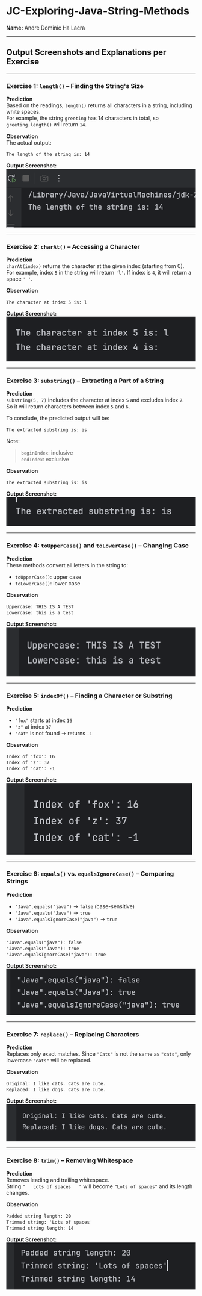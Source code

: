# JC-Exploring-Java-String-Methods

**Name:** Andre Dominic Ha Lacra

---

## Output Screenshots and Explanations per Exercise

---

### Exercise 1: `length()` – Finding the String's Size

**Prediction**  
Based on the readings, `length()` returns all characters in a string, including white spaces.  
For example, the string `greeting` has 14 characters in total, so `greeting.length()` will return `14`.

**Observation**  
The actual output:
```
The length of the string is: 14
```

**Output Screenshot:**  
![Screenshot 1](output-screenshots/JC-Exploring-Java-String-Methods-Screenshot-1.png)

---

### Exercise 2: `charAt()` – Accessing a Character

**Prediction**  
`charAt(index)` returns the character at the given index (starting from 0).  
For example, index `5` in the string will return `'l'`. If index is `4`, it will return a space `' '`.

**Observation**  
```
The character at index 5 is: l
```

**Output Screenshot:**  
![Screenshot 2](output-screenshots/JC-Exploring-Java-String-Methods-Screenshot-2.png)

---

### Exercise 3: `substring()` – Extracting a Part of a String

**Prediction**  
`substring(5, 7)` includes the character at index `5` and excludes index `7`.  
So it will return characters between index `5` and `6`. 

To conclude, the predicted output will be: 
```
The extracted substring is: is
```
Note:  
> `beginIndex`: inclusive  
> `endIndex`: exclusive

**Observation**  
```
The extracted substring is: is
```

**Output Screenshot:**  
![Screenshot 3](output-screenshots/JC-Exploring-Java-String-Methods-Screenshot-3.png)

---

### Exercise 4: `toUpperCase()` and `toLowerCase()` – Changing Case

**Prediction**  
These methods convert all letters in the string to:
- `toUpperCase()`: upper case
- `toLowerCase()`: lower case

**Observation**  
```
Uppercase: THIS IS A TEST  
Lowercase: this is a test
```

**Output Screenshot:**  
![Screenshot 4](output-screenshots/JC-Exploring-Java-String-Methods-Screenshot-4.png)

---

### Exercise 5: `indexOf()` – Finding a Character or Substring

**Prediction**  
- `"fox"` starts at index `16`  
- `"z"` at index `37`  
- `"cat"` is not found → returns `-1`

**Observation**  
```
Index of 'fox': 16  
Index of 'z': 37  
Index of 'cat': -1
```

**Output Screenshot:**  
![Screenshot 5](output-screenshots/JC-Exploring-Java-String-Methods-Screenshot-5.png)

---

### Exercise 6: `equals()` vs. `equalsIgnoreCase()` – Comparing Strings

**Prediction**  
- `"Java".equals("java")` → `false` (case-sensitive)  
- `"Java".equals("Java")` → `true`  
- `"Java".equalsIgnoreCase("java")` → `true`

**Observation**  
```
"Java".equals("java"): false  
"Java".equals("Java"): true  
"Java".equalsIgnoreCase("java"): true
```

**Output Screenshot:**  
![Screenshot 6](output-screenshots/JC-Exploring-Java-String-Methods-Screenshot-6.png)

---

### Exercise 7: `replace()` – Replacing Characters

**Prediction**  
Replaces only exact matches. Since `"Cats"` is not the same as `"cats"`, only lowercase `"cats"` will be replaced.

**Observation**  
```
Original: I like cats. Cats are cute.  
Replaced: I like dogs. Cats are cute.
```

**Output Screenshot:**  
![Screenshot 7](output-screenshots/JC-Exploring-Java-String-Methods-Screenshot-7.png)

---

### Exercise 8: `trim()` – Removing Whitespace

**Prediction**  
Removes leading and trailing whitespace.  
String `"   Lots of spaces   "` will become `"Lots of spaces"` and its length changes.

**Observation**  
```
Padded string length: 20  
Trimmed string: 'Lots of spaces'  
Trimmed string length: 14
```

**Output Screenshot:**  
![Screenshot 8](output-screenshots/JC-Exploring-Java-String-Methods-Screenshot-8.png)
